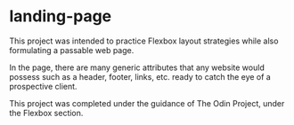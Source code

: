 # landing-page

This project was intended to practice Flexbox layout strategies while also formulating a passable web page. 

In the page, there are many generic attributes that any website would possess such as a header, footer, links, etc. ready to catch the eye of a prospective client.

This project was completed under the guidance of The Odin Project, under the Flexbox section.